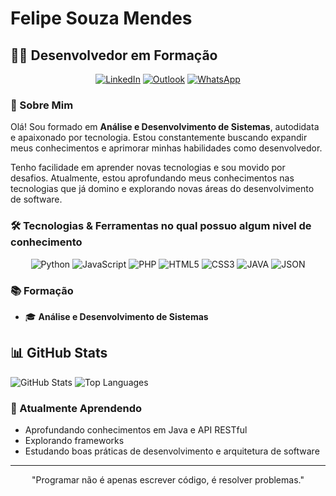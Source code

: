 # Felipe Souza Mendes

## 👨‍💻 Desenvolvedor em Formação
<div align="center">
  
[![LinkedIn](https://custom-icon-badges.demolab.com/badge/LinkedIn-0A66C2?logo=linkedin-white&logoColor=fff)](https://www.linkedin.com/in/felipesouzam/)
[![Outlook](https://img.shields.io/badge/Outlook-Email-blue?logo=microsoft-outlook)](mailto:felipe-souza-mendes@hotmail.com)
[![WhatsApp](https://img.shields.io/badge/WhatsApp-25D366?style=flat&logo=whatsapp&logoColor=white)](https://wa.me/5531993680417)

</div>

### 🚀 Sobre Mim

Olá! Sou formado em **Análise e Desenvolvimento de Sistemas**, autodidata e apaixonado por tecnologia. Estou constantemente buscando expandir meus conhecimentos e aprimorar minhas habilidades como desenvolvedor.

Tenho facilidade em aprender novas tecnologias e sou movido por desafios. Atualmente, estou aprofundando meus conhecimentos nas tecnologias que já domino e explorando novas áreas do desenvolvimento de software.

### 🛠️ Tecnologias & Ferramentas no qual possuo algum nivel de conhecimento

<div align="center">
  <img src="https://img.shields.io/badge/Python-3776AB?logo=python&logoColor=fff" alt="Python" />
  <img src="https://img.shields.io/badge/JavaScript-F7DF1E?logo=javascript&logoColor=000" alt="JavaScript" />
  <img src="https://img.shields.io/badge/php-%23777BB4.svg?&logo=php&logoColor=white" alt="PHP" />
  <img src="https://img.shields.io/badge/HTML-%23E34F26.svg?logo=html5&logoColor=white" alt="HTML5" />
  <img src="https://img.shields.io/badge/CSS-1572B6?logo=css3&logoColor=fff" alt="CSS3" />
  <img src="https://img.shields.io/badge/Java-%23ED8B00.svg?logo=openjdk&logoColor=white" alt="JAVA"/>
  <img src="https://img.shields.io/badge/JSON-000?logo=json&logoColor=fff" alt="JSON"/>

</div>

### 📚 Formação

- 🎓 **Análise e Desenvolvimento de Sistemas**

## 📊 GitHub Stats

![GitHub Stats](https://github-readme-stats.vercel.app/api?username=0xFelipe&theme=tokyonight&show_icons=true&hide_border=true&count_private=true)
![Top Languages](https://github-readme-stats.vercel.app/api/top-langs/?username=0xFelipe&theme=tokyonight&show_icons=true&hide_border=true&layout=compact)

### 🌱 Atualmente Aprendendo

- Aprofundando conhecimentos em Java e API RESTful
- Explorando frameworks
- Estudando boas práticas de desenvolvimento e arquitetura de software

---
<div align="center">
  <p>"Programar não é apenas escrever código, é resolver problemas."</p>
</div>
